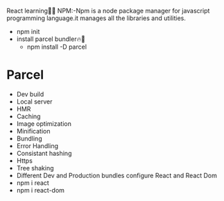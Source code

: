 React learning🚀🚀
NPM:-Npm is a node package manager for javascript programming language.it manages all the libraries and utilities.
- npm init
- install parcel bundler🔥🚀
  - npm install -D parcel
# Parcel
  - Dev build
  - Local server
  - HMR
  - Caching
  - Image optimization
  - Minification
  - Bundling
  - Error Handling
  - Consistant hashing
  - Https
  - Tree shaking
  - Different Dev and Production bundles
configure React and React Dom
  - npm i react
  - npm i react-dom
